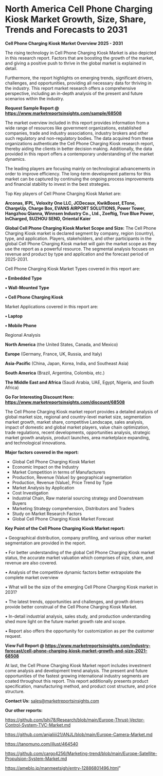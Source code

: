  # North America Cell Phone Charging Kiosk Market Growth, Size, Share, Trends and Forecasts to 2031

<Strong> Cell Phone Charging Kiosk Market Overview 2025 - 2031</strong>

The rising technology in Cell Phone Charging Kiosk Market is also depicted in this research report. Factors that are boosting the growth of the market, and giving a positive push to thrive in the global market is explained in detail.

Furthermore, the report highlights on emerging trends, significant drivers, challenges, and opportunities, providing all necessary data for thriving in the industry. This report market research offers a comprehensive perspective, including an in-depth analysis of the present and future scenarios within the industry.

<strong>Request Sample Report @ <a href=https://www.marketreportsinsights.com/sample/68508>https://www.marketreportsinsights.com/sample/68508</a></strong>

The market overview included in this report provides information from a wide range of resources like government organizations, established companies, trade and industry associations, industry brokers and other such regulatory and non-regulatory bodies. The data acquired from these organizations authenticate the Cell Phone Charging Kiosk research report, thereby aiding the clients in better decision making. Additionally, the data provided in this report offers a contemporary understanding of the market dynamics.

The leading players are focusing mainly on technological advancements in order to improve efficiency. The long-term development patterns for this market can be captured by continuing the ongoing process improvements and financial stability to invest in the best strategies.

Top Key players of Cell Phone Charging Kiosk Market are:

<strong>Arconas, IFPL, Veloxity One LLC, JCDecaux, KwikBoost, ETone, ChargeUp, Charge Box, EVANS AIRPORT SOLUTIONS, Power Tower, Hangzhou Qianna, Winnsen Industry Co., Ltd., Zoeftig, True Blue Power, InCharged, SUZHOU SEND, Oriental Kaier</strong>

<strong><b>Global Cell Phone Charging Kiosk Market Scope and Size:</b></strong>
The Cell Phone Charging Kiosk market is declared segment by company, region (country), type, and application. Players, stakeholders, and other participants in the global Cell Phone Charging Kiosk market will gain the market scope as they use the report as a powerful resource. The segmental analysis focuses on revenue and product by type and application and the forecast period of 2025-2031.

Cell Phone Charging Kiosk Market Types covered in this report are:

<strong>• Embedded Type

• Wall-Mounted Type

• Cell Phone Charging Kiosk</strong>

Market Applications covered in this report are:

<strong>• Laptop

• Mobile Phone</strong> 

Regional Analysis

<strong>North America</strong> (the United States, Canada, and Mexico)

<strong>Europe</strong> (Germany, France, UK, Russia, and Italy)

<strong>Asia-Pacific</strong> (China, Japan, Korea, India, and Southeast Asia)

<strong>South America</strong> (Brazil, Argentina, Colombia, etc.)

<strong>The Middle East and Africa</strong> (Saudi Arabia, UAE, Egypt, Nigeria, and South Africa)

<strong>Go For Interesting Discount Here: <a href=https://www.marketreportsinsights.com/discount/68508>https://www.marketreportsinsights.com/discount/68508</a></strong>

The Cell Phone Charging Kiosk market report provides a detailed analysis of global market size, regional and country-level market size, segmentation market growth, market share, competitive Landscape, sales analysis, impact of domestic and global market players, value chain optimization, trade regulations, recent developments, opportunities analysis, strategic market growth analysis, product launches, area marketplace expanding, and technological innovations.

<strong><b>Major factors covered in the report:</b></strong>
<ul>
  <li>Global Cell Phone Charging Kiosk Market </li>
  <li>Economic Impact on the Industry</li>
  <li>Market Competition in terms of Manufacturers</li>
  <li>Production, Revenue (Value) by geographical segmentation</li>
  <li>Production, Revenue (Value), Price Trend by Type</li>
  <li>Market Analysis by Application</li>
  <li>Cost Investigation</li>
  <li>Industrial Chain, Raw material sourcing strategy and Downstream Buyers</li>
  <li>Marketing Strategy comprehension, Distributors and Traders</li>
  <li>Study on Market Research Factors</li>
  <li>Global Cell Phone Charging Kiosk Market Forecast</li>
</ul>

<strong><b>Key Point of the Cell Phone Charging Kiosk Market report:</b></strong>

• Geographical distribution, company profiling, and various other market segmentation are provided in the report.

• For better understanding of the global Cell Phone Charging Kiosk market status, the accurate market valuation which comprises of size, share, and revenue are also covered.

• Analysis of the competitive dynamic factors better extrapolate the complete market overview

• What will be the size of the emerging Cell Phone Charging Kiosk market in 2031?

• The latest trends, opportunities and challenges, and growth drivers provide better construal of the Cell Phone Charging Kiosk Market.

• In-detail industrial analysis, sales study, and production understanding shed more light on the future market growth rate and scope.

• Report also offers the opportunity for customization as per the customer request.

<strong><b>View Full Report @ <a href=https://www.marketreportsinsights.com/industry-forecast/cell-phone-charging-kiosk-market-growth-and-size-2021-68508>https://www.marketreportsinsights.com/industry-forecast/cell-phone-charging-kiosk-market-growth-and-size-2021-68508</a></b></strong>


At last, the Cell Phone Charging Kiosk Market report includes investment come analysis and development trend analysis. The present and future opportunities of the fastest growing international industry segments are coated throughout this report. This report additionally presents product specification, manufacturing method, and product cost structure, and price structure.

<strong>Contact Us:</strong>
sales@marketreportsinsights.com

<strong>Our other reports:</strong>

<a href=https://github.com/Ishi78/Research/blob/main/Europe-Thrust-Vector-Control-System-TVC-Market.md>https://github.com/Ishi78/Research/blob/main/Europe-Thrust-Vector-Control-System-TVC-Market.md</a>

<a href=https://github.com/anjaliiii21/ANJL/blob/main/Europe-Camera-Market.md>https://github.com/anjaliiii21/ANJL/blob/main/Europe-Camera-Market.md</a>

<a href=https://tanomuno.com/illust/464540>https://tanomuno.com/illust/464540</a>

<a href=https://github.com/cargo4256/Marketing-trend/blob/main/Europe-Satellite-Propulsion-System-Market.md>https://github.com/cargo4256/Marketing-trend/blob/main/Europe-Satellite-Propulsion-System-Market.md</a>

<a href=https://ameblo.jp/manmeetsigh/entry-12886801496.html>https://ameblo.jp/manmeetsigh/entry-12886801496.html</a>"
